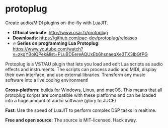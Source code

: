 # protoplug

Create audio/MIDI plugins on-the-fly with LuaJIT.

* **Official website**: http://www.osar.fr/protoplug
* **Downloads**: https://github.com/pac-dev/protoplug/releases
* 🔥 **Series on programming Lua Protoplug**: https://www.youtube.com/watch?v=zkgYBoiQPek&list=PLuBDEereAQUxEb6hsnaeqXe3TX3IbGfPG

Protoplug is a VST/AU plugin that lets you load and edit Lua scripts as audio effects and instruments. The scripts can process audio and MIDI, display their own interface, and use external libraries. Transform any music software into a live coding environment!

**Cross-platform**: builds for Windows, Linux, and macOS. This means that all protoplug scripts are compatible with these platforms and can be loaded into a huge amount of audio software (glory to JUCE)

**Fast**: Use the speed of LuaJIT to perform complex DSP tasks in realtime.

**Free and open source**: The source is MIT-licensed. Hack away.
